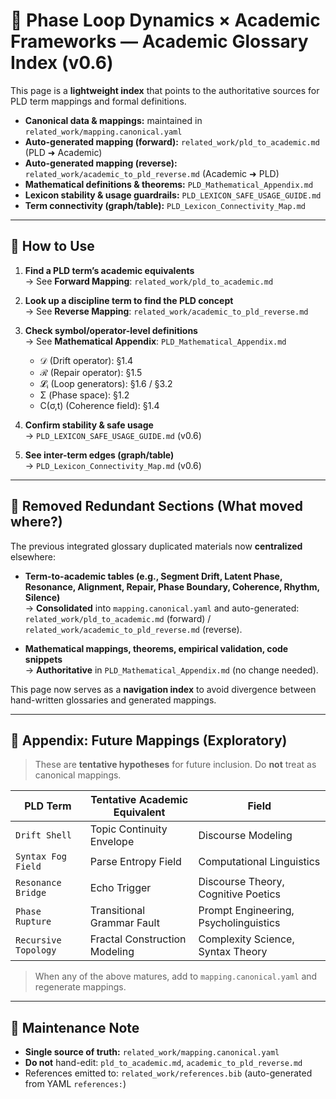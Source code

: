 # 📘 Phase Loop Dynamics × Academic Frameworks — Academic Glossary Index (v0.6)

This page is a **lightweight index** that points to the authoritative sources for PLD term mappings and formal definitions.

- **Canonical data & mappings:** maintained in `related_work/mapping.canonical.yaml`
- **Auto-generated mapping (forward):** `related_work/pld_to_academic.md` (PLD ➜ Academic)
- **Auto-generated mapping (reverse):** `related_work/academic_to_pld_reverse.md` (Academic ➜ PLD)
- **Mathematical definitions & theorems:** `PLD_Mathematical_Appendix.md`
- **Lexicon stability & usage guardrails:** `PLD_LEXICON_SAFE_USAGE_GUIDE.md`
- **Term connectivity (graph/table):** `PLD_Lexicon_Connectivity_Map.md`

---

## 🔎 How to Use

1. **Find a PLD term’s academic equivalents**  
   → See **Forward Mapping**: `related_work/pld_to_academic.md`

2. **Look up a discipline term to find the PLD concept**  
   → See **Reverse Mapping**: `related_work/academic_to_pld_reverse.md`

3. **Check symbol/operator-level definitions**  
   → See **Mathematical Appendix**: `PLD_Mathematical_Appendix.md`  
   - 𝒟 (Drift operator): §1.4  
   - ℛ (Repair operator): §1.5  
   - 𝓛ᵢ (Loop generators): §1.6 / §3.2  
   - Σ (Phase space): §1.2  
   - C(σ,t) (Coherence field): §1.4

4. **Confirm stability & safe usage**  
   → `PLD_LEXICON_SAFE_USAGE_GUIDE.md` (v0.6)

5. **See inter-term edges (graph/table)**  
   → `PLD_Lexicon_Connectivity_Map.md` (v0.6)

---

## 🔁 Removed Redundant Sections (What moved where?)

The previous integrated glossary duplicated materials now **centralized** elsewhere:

- **Term-to-academic tables (e.g., Segment Drift, Latent Phase, Resonance, Alignment, Repair, Phase Boundary, Coherence, Rhythm, Silence)**  
  → **Consolidated** into `mapping.canonical.yaml` and auto-generated:  
  `related_work/pld_to_academic.md` (forward) / `related_work/academic_to_pld_reverse.md` (reverse).

- **Mathematical mappings, theorems, empirical validation, code snippets**  
  → **Authoritative** in `PLD_Mathematical_Appendix.md` (no change needed).

This page now serves as a **navigation index** to avoid divergence between hand-written glossaries and generated mappings.

---

## 🔮 Appendix: Future Mappings (Exploratory)

> These are **tentative hypotheses** for future inclusion. Do **not** treat as canonical mappings.

| PLD Term             | Tentative Academic Equivalent | Field                          |
|----------------------|--------------------------------|--------------------------------|
| `Drift Shell`        | Topic Continuity Envelope     | Discourse Modeling             |
| `Syntax Fog Field`   | Parse Entropy Field           | Computational Linguistics      |
| `Resonance Bridge`   | Echo Trigger                  | Discourse Theory, Cognitive Poetics |
| `Phase Rupture`      | Transitional Grammar Fault    | Prompt Engineering, Psycholinguistics |
| `Recursive Topology` | Fractal Construction Modeling | Complexity Science, Syntax Theory |

> When any of the above matures, add to `mapping.canonical.yaml` and regenerate mappings.

---

## 📝 Maintenance Note

- **Single source of truth:** `related_work/mapping.canonical.yaml`  
- **Do not** hand-edit: `pld_to_academic.md`, `academic_to_pld_reverse.md`  
- References emitted to: `related_work/references.bib` (auto-generated from YAML `references:`)
